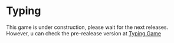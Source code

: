 # Typing
 This game is under construction, please wait for the next releases. However, u can check the pre-realease version at <a href="https://pedroacamargo.github.io/Typing/main.html">Typing Game<a>
